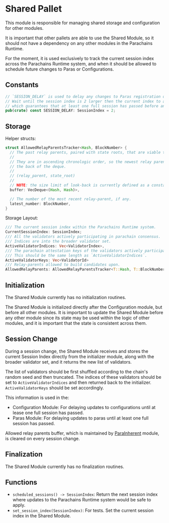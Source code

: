 # Shared Pallet

This module is responsible for managing shared storage and configuration for other modules.

It is important that other pallets are able to use the Shared Module, so it should not have a dependency on any other
modules in the Parachains Runtime.

For the moment, it is used exclusively to track the current session index across the Parachains Runtime system, and when
it should be allowed to schedule future changes to Paras or Configurations.

## Constants

```rust
// `SESSION_DELAY` is used to delay any changes to Paras registration or configurations.
// Wait until the session index is 2 larger then the current index to apply any changes,
// which guarantees that at least one full session has passed before any changes are applied.
pub(crate) const SESSION_DELAY: SessionIndex = 2;
```

## Storage

Helper structs:

```rust
struct AllowedRelayParentsTracker<Hash, BlockNumber> {
  // The past relay parents, paired with state roots, that are viable to build upon.
  //
  // They are in ascending chronologic order, so the newest relay parents are at
  // the back of the deque.
  //
  // (relay_parent, state_root)
  //
  // NOTE: the size limit of look-back is currently defined as a constant in Runtime.
  buffer: VecDeque<(Hash, Hash)>,

  // The number of the most recent relay-parent, if any.
  latest_number: BlockNumber,
}
```

Storage Layout:

```rust
/// The current session index within the Parachains Runtime system.
CurrentSessionIndex: SessionIndex;
/// All the validators actively participating in parachain consensus.
/// Indices are into the broader validator set.
ActiveValidatorIndices: Vec<ValidatorIndex>,
/// The parachain attestation keys of the validators actively participating in parachain consensus.
/// This should be the same length as `ActiveValidatorIndices`.
ActiveValidatorKeys: Vec<ValidatorId>
/// Relay-parents allowed to build candidates upon.
AllowedRelayParents: AllowedRelayParentsTracker<T::Hash, T::BlockNumber>,
```

## Initialization

The Shared Module currently has no initialization routines.

The Shared Module is initialized directly after the Configuration module, but before all other modules. It is important
to update the Shared Module before any other module since its state may be used within the logic of other modules, and
it is important that the state is consistent across them.

## Session Change

During a session change, the Shared Module receives and stores the current Session Index directly from the initializer
module, along with the broader validator set, and it returns the new list of validators.

The list of validators should be first shuffled according to the chain's random seed and then truncated. The indices of
these validators should be set to `ActiveValidatorIndices` and then returned back to the initializer.
`ActiveValidatorKeys` should be set accordingly.

This information is used in the:

* Configuration Module: For delaying updates to configurations until at lease one full session has passed.
* Paras Module: For delaying updates to paras until at least one full session has passed.

Allowed relay parents buffer, which is maintained by [ParaInherent](./parainherent.md) module, is cleared on every
session change.

## Finalization

The Shared Module currently has no finalization routines.

## Functions

* `scheduled_sessions() -> SessionIndex`: Return the next session index where updates to the Parachains Runtime system
  would be safe to apply.
* `set_session_index(SessionIndex)`: For tests. Set the current session index in the Shared Module.
